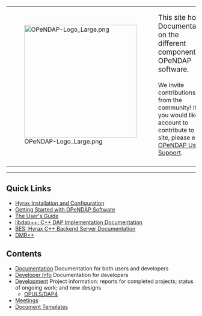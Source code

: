<table>
<tbody>
<tr class="odd">
<td><figure>
<img src="OPeNDAP-Logo_Large.png" title="OPeNDAP-Logo_Large.png"
width="300" />
<figcaption>OPeNDAP-Logo_Large.png</figcaption>
</figure></td>
<td><p><span style="font-size:14pt">This site holds Documentation on the
different components of OPeNDAP software.</span><br />
<br />
<span style="font-size:12pt;">We invite contributions from the
community! If you would like an account to contribute to this site,
please email <a href="mailto:support@opendap.org">OPeNDAP User
Support</a>.</p>
<p></span></p></td>
</tr>
<tr class="even">
<td></td>
<td></td>
</tr>
</tbody>
</table>

------------------------------------------------------------------------

## Quick Links

- [Hyrax Installation and
  Configuration](https://opendap.github.io/hyrax_guide/Master_Hyrax_Guide.html)
- [Getting Started with OPeNDAP
  Software](https://opendap.github.io/documentation/QuickStart.html)
- [The User's
  Guide](https://opendap.github.io/documentation/UserGuideComprehensive.html)
- [libdap++: C++ DAP Implementation
  Documentation](https://opendap.github.io/libdap4/html)
- [BES: Hyrax C++ Backend Server
  Documentation](https://opendap.github.io/bes/html/)
- [DMR++](DMR++ "wikilink")

## Contents

- [Documentation](Documentation "wikilink") Documentation for both users
  and developers
- [Developer Info](Developer_Info "wikilink") Documentation for
  developers
- [Development](Development "wikilink") Project information: reports for
  completed projects; status of ongoing work; and new designs
  - [OPULS/DAP4](OPULS_Development "wikilink")
- [Meetings](Meetings "wikilink")
- [Document Templates](Document_Templates "wikilink")